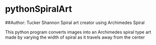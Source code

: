 pythonSpiralArt
=============

##Author: Tucker Shannon
Spiral art creator using Archimedes Spiral 
    
This python program converts images into an Archimedes spiral type art made by varying the width of spiral as it travels away from the center



